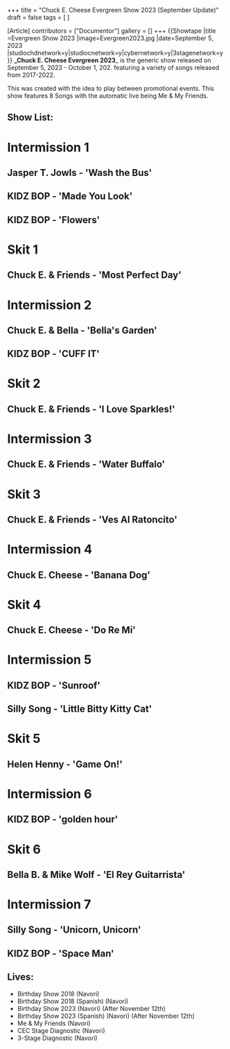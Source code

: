 +++
title = "Chuck E. Cheese Evergreen Show 2023 (September Update)"
draft = false
tags = [ ]

[Article]
contributors = ["Documentor"]
gallery = []
+++
{{Showtape
|title =Evergreen Show 2023
|image=Evergreen2023.jpg
|date=September 5, 2023
|studiochdnetwork=y|studiocnetwork=y|cybernetwork=y|3stagenetwork=y}}
**_Chuck E. Cheese Evergreen 2023**_ is the generic show released on September 5, 2023 - October 1, 202. featuring a variety of songs released from 2017-2022.

This was created with the idea to play between promotional events. This show features 8 Songs with the automatic live being Me & My Friends.

##  Show List: ## 

# **Intermission 1** 
## Jasper T. Jowls - 'Wash the Bus'
## KIDZ BOP - 'Made You Look' 
## KIDZ BOP - 'Flowers'
# **Skit 1**
## Chuck E. & Friends - 'Most Perfect Day'
# **Intermission 2**
## Chuck E. & Bella - 'Bella's Garden'
## KIDZ BOP - 'CUFF IT'
# **Skit 2**
## Chuck E. & Friends - 'I Love Sparkles!'
# **Intermission 3**
## Chuck E. & Friends - 'Water Buffalo'
# **Skit 3**
## Chuck E. & Friends - 'Ves Al Ratoncito'
# **Intermission 4**
## Chuck E. Cheese - 'Banana Dog'
# **Skit 4**
## Chuck E. Cheese - 'Do Re Mi'
# **Intermission 5**
## KIDZ BOP - 'Sunroof' 
## Silly Song - 'Little Bitty Kitty Cat'
# **Skit 5**
## Helen Henny - 'Game On!'
# **Intermission 6**
## KIDZ BOP - 'golden hour' 
# **Skit 6**
## Bella B. & Mike Wolf - 'El Rey Guitarrista'
# **Intermission 7**
## Silly Song - 'Unicorn, Unicorn' 
## KIDZ BOP - 'Space Man'

##  Lives: ## 

* Birthday Show 2018 (Navori)
* Birthday Show 2018 (Spanish) (Navori)
* Birthday Show 2023 (Navori) (After November 12th)
* Birthday Show 2023 (Spanish) (Navori) (After November 12th)
* Me & My Friends (Navori)
* CEC Stage Diagnostic (Navori)
* 3-Stage Diagnostic (Navori)